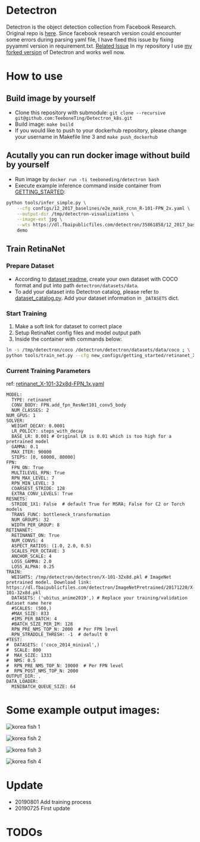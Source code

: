 # Detectron
Detectron is the object detection collection from Facebook Research. Original repo is [here](https://github.com/facebookresearch/Detectron). Since facebook research version could encounter some errors during parsing yaml file, I have fixed this issue by fixing pyyamml version in requirement.txt. [Related Issue](https://github.com/facebookresearch/Detectron/issues/840) In my repository I use [my forked version](https://github.com/TeeboneTing/Detectron) of Detectron and works well now.

# How to use
## Build image by yourself 
* Clone this repository with submodule: `git clone --recursive git@github.com:TeeboneTing/Detectron_k8s.git`
* Build image: `make build`
* If you would like to push to your dockerhub repository, please change your username in Makefile line 3 and `make push_dockerhub`
## Acutally you can run docker image without build by yourself
* Run image by `docker run -ti teeboneding/detectron bash`
* Execute example inference command inside container from [GETTING_STARTED](https://github.com/TeeboneTing/Detectron/blob/master/GETTING_STARTED.md):
``` bash
python tools/infer_simple.py \
    --cfg configs/12_2017_baselines/e2e_mask_rcnn_R-101-FPN_2x.yaml \
    --output-dir /tmp/detectron-visualizations \
    --image-ext jpg \
    --wts https://dl.fbaipublicfiles.com/detectron/35861858/12_2017_baselines/e2e_mask_rcnn_R-101-FPN_2x.yaml.02_32_51.SgT4y1cO/output/train/coco_2014_train:coco_2014_valminusminival/generalized_rcnn/model_final.pkl \
    demo
```
## Train RetinaNet
### Prepare Dataset
* According to [dataset readme](https://github.com/TeeboneTing/Detectron/blob/master/detectron/datasets/data/README.md), create your own dataset with COCO format and put into path `detectron/datasets/data`. 
* To add your dataset into Detectron catalog, please refer to [dataset_catalog.py](https://github.com/TeeboneTing/Detectron/blob/master/detectron/datasets/dataset_catalog.py). Add your dataset information in `_DATASETS` dict.
### Start Training
1. Make a soft link for dataset to correct place
2. Setup RetinaNet config files and model output path
3. Inside the container with commands below:
``` bash
ln -s /tmp/detectron/coco /detectron/detectron/datasets/data/coco ; \
python tools/train_net.py --cfg new_configs/getting_started/retinanet_X-101-32x8d-FPN_1x.yaml OUTPUT_DIR /tmp/detectron/detectron/model
```
### Current Training Parameters
ref: [retinanet_X-101-32x8d-FPN_1x.yaml](https://github.com/TeeboneTing/Detectron_k8s/blob/master/configs/getting_started/retinanet_X-101-32x8d-FPN_1x.yaml)
```
MODEL:
  TYPE: retinanet
  CONV_BODY: FPN.add_fpn_ResNet101_conv5_body
  NUM_CLASSES: 2
NUM_GPUS: 1
SOLVER:
  WEIGHT_DECAY: 0.0001
  LR_POLICY: steps_with_decay
  BASE_LR: 0.001 # Original LR is 0.01 which is too high for a pretrained model
  GAMMA: 0.1
  MAX_ITER: 90000
  STEPS: [0, 60000, 80000]
FPN:
  FPN_ON: True
  MULTILEVEL_RPN: True
  RPN_MAX_LEVEL: 7
  RPN_MIN_LEVEL: 3
  COARSEST_STRIDE: 128
  EXTRA_CONV_LEVELS: True
RESNETS:
  STRIDE_1X1: False  # default True for MSRA; False for C2 or Torch models
  TRANS_FUNC: bottleneck_transformation
  NUM_GROUPS: 32
  WIDTH_PER_GROUP: 8
RETINANET:
  RETINANET_ON: True
  NUM_CONVS: 4
  ASPECT_RATIOS: (1.0, 2.0, 0.5)
  SCALES_PER_OCTAVE: 3
  ANCHOR_SCALE: 4
  LOSS_GAMMA: 2.0
  LOSS_ALPHA: 0.25
TRAIN:
  WEIGHTS: /tmp/detectron/detectron/X-101-32x8d.pkl # ImageNet pretrained model. Download link: https://dl.fbaipublicfiles.com/detectron/ImageNetPretrained/20171220/X-101-32x8d.pkl
  DATASETS: ('ubitus_anime2019',) # Replace your training/validation dataset name here
  #SCALES: (500,)
  #MAX_SIZE: 833
  #IMS_PER_BATCH: 4
  #BATCH_SIZE_PER_IM: 128
  RPN_PRE_NMS_TOP_N: 2000  # Per FPN level
  RPN_STRADDLE_THRESH: -1  # default 0
#TEST:
#  DATASETS: ('coco_2014_minival',)
#  SCALE: 800
#  MAX_SIZE: 1333
#  NMS: 0.5
#  RPN_PRE_NMS_TOP_N: 10000  # Per FPN level
#  RPN_POST_NMS_TOP_N: 2000
OUTPUT_DIR: .
DATA_LOADER:
  MINIBATCH_QUEUE_SIZE: 64
```

# Some example output images:

![korea fish 1](example/1.jpg)

![korea fish 2](example/2.jpg)

![korea fish 3](example/3.jpg)

![korea fish 4](example/4.jpg)

# Update
* 20190801 Add training process
* 20190725 First update

# TODOs

